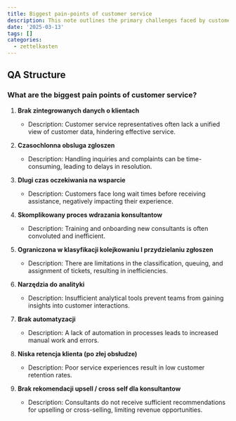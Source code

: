 ```yaml
---
title: Biggest pain-points of customer service
description: This note outlines the primary challenges faced by customer service teams
date: '2025-03-13'
tags: []
categories:
  - zettelkasten
---
```


## QA Structure

### What are the biggest pain points of customer service?

1. **Brak zintegrowanych danych o klientach**  
   - Description: Customer service representatives often lack a unified view of customer data, hindering effective service.

2. **Czasochlonna obsluga zgloszen**  
   - Description: Handling inquiries and complaints can be time-consuming, leading to delays in resolution.

3. **Dlugi czas oczekiwania na wsparcie**  
   - Description: Customers face long wait times before receiving assistance, negatively impacting their experience.

4. **Skomplikowany proces wdrazania konsultantow**  
   - Description: Training and onboarding new consultants is often convoluted and inefficient.

5. **Ograniczona w klasyfikacji kolejkowaniu I przydzielaniu zgłoszen**  
   - Description: There are limitations in the classification, queuing, and assignment of tickets, resulting in inefficiencies.

6. **Narzędzia do analityki**  
   - Description: Insufficient analytical tools prevent teams from gaining insights into customer interactions.

7. **Brak automatyzacji**  
   - Description: A lack of automation in processes leads to increased manual work and errors.

8. **Niska retencja klienta (po złej obsłudze)**  
   - Description: Poor service experiences result in low customer retention rates.

9. **Brak rekomendacji upsell / cross self dla konsultantow**  
   - Description: Consultants do not receive sufficient recommendations for upselling or cross-selling, limiting revenue opportunities.
